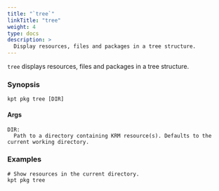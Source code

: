 ```yaml
---
title: "`tree`"
linkTitle: "tree"
weight: 4
type: docs
description: >
  Display resources, files and packages in a tree structure.
---
```


<!--mdtogo:Short
    Display resources, files and packages in a tree structure.
-->

`tree` displays resources, files and packages in a tree structure.

### Synopsis

<!--mdtogo:Long-->

```
kpt pkg tree [DIR]
```

<!--mdtogo-->

#### Args

```
DIR:
  Path to a directory containing KRM resource(s). Defaults to the current working directory.
```

### Examples

<!--mdtogo:Examples-->

```shell
# Show resources in the current directory.
kpt pkg tree
```

<!--mdtogo-->
